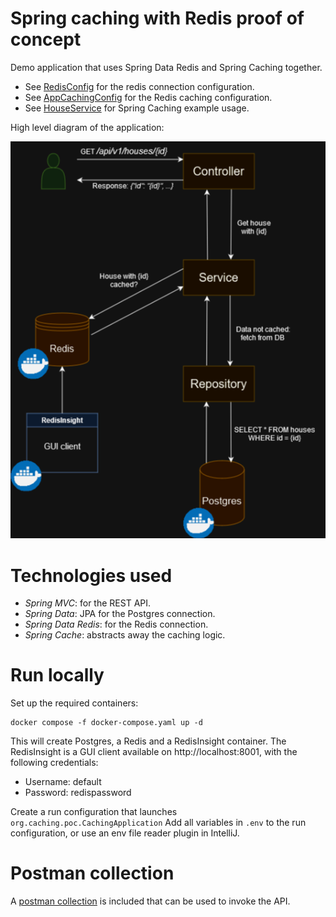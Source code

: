# Spring caching with Redis proof of concept

Demo application that uses Spring Data Redis and Spring Caching together.

- See [RedisConfig](src/main/java/org/caching/poc/config/RedisConfig.java) for the redis connection configuration.
- See [AppCachingConfig](src/main/java/org/caching/poc/config/AppCachingConfig.java) for the Redis caching configuration.
- See [HouseService](src/main/java/org/caching/poc/service/HouseService.java) for Spring Caching example usage.

High level diagram of the application:

![Architectural diagram](diagram/spring-caching-poc.drawio.png)

# Technologies used

- _Spring MVC_: for the REST API.
- _Spring Data_: JPA for the Postgres connection.
- _Spring Data Redis_: for the Redis connection.
- _Spring Cache_: abstracts away the caching logic.

# Run locally

Set up the required containers:

```
docker compose -f docker-compose.yaml up -d
```

This will create Postgres, a Redis and a RedisInsight container. The RedisInsight is a GUI client
available on http://localhost:8001, with the following credentials:

- Username: default
- Password: redispassword

Create a run configuration that launches `org.caching.poc.CachingApplication` Add all variables in `.env` to
the run configuration, or use an env file reader plugin in IntelliJ.

# Postman collection

A [postman collection](spring_caching_poc.postman_collection.json) is included that can be used to invoke the API.